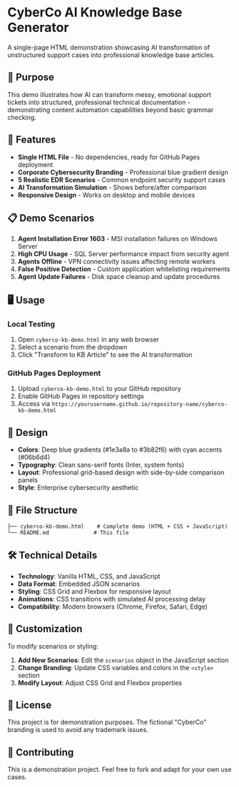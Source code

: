 # CyberCo AI Knowledge Base Generator

A single-page HTML demonstration showcasing AI transformation of unstructured support cases into professional knowledge base articles.

## 🎯 Purpose

This demo illustrates how AI can transform messy, emotional support tickets into structured, professional technical documentation - demonstrating content automation capabilities beyond basic grammar checking.

## 🚀 Features

- **Single HTML File** - No dependencies, ready for GitHub Pages deployment
- **Corporate Cybersecurity Branding** - Professional blue gradient design
- **5 Realistic EDR Scenarios** - Common endpoint security support cases
- **AI Transformation Simulation** - Shows before/after comparison
- **Responsive Design** - Works on desktop and mobile devices

## 📋 Demo Scenarios

1. **Agent Installation Error 1603** - MSI installation failures on Windows Server
2. **High CPU Usage** - SQL Server performance impact from security agent
3. **Agents Offline** - VPN connectivity issues affecting remote workers
4. **False Positive Detection** - Custom application whitelisting requirements
5. **Agent Update Failures** - Disk space cleanup and update procedures

## 🖥️ Usage

### Local Testing
1. Open `cyberco-kb-demo.html` in any web browser
2. Select a scenario from the dropdown
3. Click "Transform to KB Article" to see the AI transformation

### GitHub Pages Deployment
1. Upload `cyberco-kb-demo.html` to your GitHub repository
2. Enable GitHub Pages in repository settings
3. Access via `https://yourusername.github.io/repository-name/cyberco-kb-demo.html`

## 🎨 Design

- **Colors**: Deep blue gradients (#1e3a8a to #3b82f6) with cyan accents (#06b6d4)
- **Typography**: Clean sans-serif fonts (Inter, system fonts)
- **Layout**: Professional grid-based design with side-by-side comparison panels
- **Style**: Enterprise cybersecurity aesthetic

## 📁 File Structure

```
├── cyberco-kb-demo.html    # Complete demo (HTML + CSS + JavaScript)
└── README.md              # This file
```

## 🛠️ Technical Details

- **Technology**: Vanilla HTML, CSS, and JavaScript
- **Data Format**: Embedded JSON scenarios
- **Styling**: CSS Grid and Flexbox for responsive layout
- **Animations**: CSS transitions with simulated AI processing delay
- **Compatibility**: Modern browsers (Chrome, Firefox, Safari, Edge)

## 🔧 Customization

To modify scenarios or styling:

1. **Add New Scenarios**: Edit the `scenarios` object in the JavaScript section
2. **Change Branding**: Update CSS variables and colors in the `<style>` section
3. **Modify Layout**: Adjust CSS Grid and Flexbox properties

## 📝 License

This project is for demonstration purposes. The fictional "CyberCo" branding is used to avoid any trademark issues.

## 🤝 Contributing

This is a demonstration project. Feel free to fork and adapt for your own use cases.
